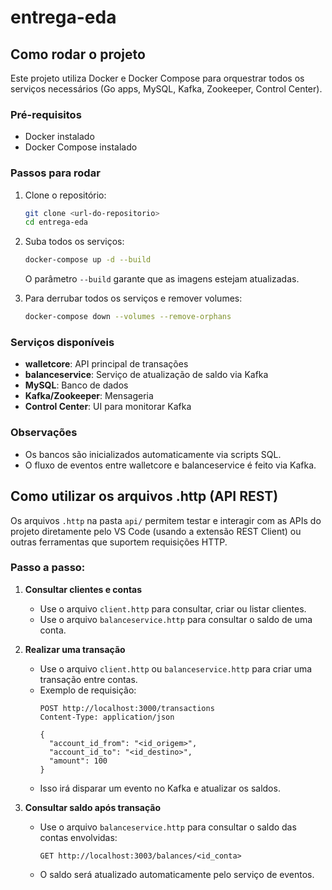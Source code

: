 # entrega-eda

## Como rodar o projeto

Este projeto utiliza Docker e Docker Compose para orquestrar todos os serviços necessários (Go apps, MySQL, Kafka, Zookeeper, Control Center).

### Pré-requisitos
- Docker instalado
- Docker Compose instalado

### Passos para rodar

1. Clone o repositório:
   ```bash
   git clone <url-do-repositorio>
   cd entrega-eda
   ```

2. Suba todos os serviços:
   ```bash
   docker-compose up -d --build
   ```
   O parâmetro `--build` garante que as imagens estejam atualizadas.

3. Para derrubar todos os serviços e remover volumes:
   ```bash
   docker-compose down --volumes --remove-orphans
   ```

### Serviços disponíveis
- **walletcore**: API principal de transações
- **balanceservice**: Serviço de atualização de saldo via Kafka
- **MySQL**: Banco de dados
- **Kafka/Zookeeper**: Mensageria
- **Control Center**: UI para monitorar Kafka

### Observações
- Os bancos são inicializados automaticamente via scripts SQL.
- O fluxo de eventos entre walletcore e balanceservice é feito via Kafka.

## Como utilizar os arquivos .http (API REST)

Os arquivos `.http` na pasta `api/` permitem testar e interagir com as APIs do projeto diretamente pelo VS Code (usando a extensão REST Client) ou outras ferramentas que suportem requisições HTTP.

### Passo a passo:

1. **Consultar clientes e contas**
   - Use o arquivo `client.http` para consultar, criar ou listar clientes.
   - Use o arquivo `balanceservice.http` para consultar o saldo de uma conta.

2. **Realizar uma transação**
   - Use o arquivo `client.http` ou `balanceservice.http` para criar uma transação entre contas.
   - Exemplo de requisição:
     ```http
     POST http://localhost:3000/transactions
     Content-Type: application/json

     {
       "account_id_from": "<id_origem>",
       "account_id_to": "<id_destino>",
       "amount": 100
     }
     ```
   - Isso irá disparar um evento no Kafka e atualizar os saldos.

3. **Consultar saldo após transação**
   - Use o arquivo `balanceservice.http` para consultar o saldo das contas envolvidas:
     ```http
     GET http://localhost:3003/balances/<id_conta>
     ```
   - O saldo será atualizado automaticamente pelo serviço de eventos.